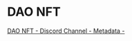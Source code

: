 # DAO NFT

[DAO NFT - Discord Channel - Metadata - ](https://discordapp.com/channels/804069702572965888/812452503966056488)
